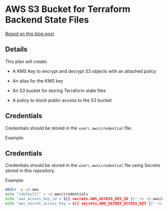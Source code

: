 # AWS S3 Bucket for Terraform Backend State Files

_[Based on this blog post](https://wahlnetwork.com/2020/04/29/terraform-plans-modules-and-remote-state/)_

## Details

This plan will create:

* A KMS Key to encrypt and decrypt S3 objects with an attached policy

* An alias for the KMS key

* An S3 bucket for storing Terraform state files

* A policy to block public access to the S3 bucket

## Credentials

Credentials should be stored in the `user\.aws\credential` file.

Example:

## Credentials

Credentials should be stored in the `user\.aws\credential` file using Secrets stored in this repository.

Example:

```bash
mkdir -p ~/.aws
echo "[default]" > ~/.aws/credentials
echo "aws_access_key_id = ${{ secrets.AWS_ACCESS_KEY_ID }}" >> ~/.aws/credentials
echo "aws_secret_access_key = ${{ secrets.AWS_SECRET_ACCESS_KEY }}" >> ~/.aws/credentials
```
